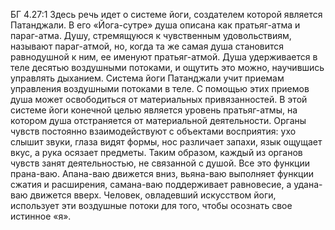 БГ 4.27:1	Здесь речь идет о системе йоги, создателем которой является Патанджали. В его «Йога-сутре» душа описана как пратьяг-атма и параг-атма. Душу, стремящуюся к чувственным удовольствиям, называют параг-атмой, но, когда та же самая душа становится равнодушной к ним, ее именуют пратьяг-атмой. Душа удерживается в теле десятью воздушными потоками, и ощутить это можно, научившись управлять дыханием. Система йоги Патанджали учит приемам управления воздушными потоками в теле. С помощью этих приемов душа может освободиться от материальных привязанностей. В этой системе йоги конечной целью является уровень пратьяг-атмы, на котором душа отстраняется от материальной деятельности. Органы чувств постоянно взаимодействуют с объектами восприятия: ухо слышит звуки, глаза видят формы, нос различает запахи, язык ощущает вкус, а рука осязает предметы. Таким образом, каждый из органов чувств занят деятельностью, не связанной с душой. Все это функции прана-ваю. Апана-ваю движется вниз, вьяна-ваю выполняет функции сжатия и расширения, самана-ваю поддерживает равновесие, а удана-ваю движется вверх. Человек, овладевший искусством йоги, использует эти воздушные потоки для того, чтобы осознать свое истинное «я».